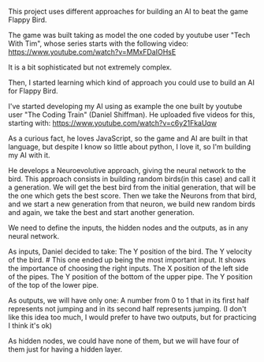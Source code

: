 This project uses different approaches for building an AI to beat the game Flappy Bird.

The game was built taking as model the one coded by youtube user "Tech With Tim", whose series starts with the following video:
https://www.youtube.com/watch?v=MMxFDaIOHsE

It is a bit sophisticated but not extremely complex.

Then, I started learning which kind of approach you could use to build an AI for Flappy Bird.

I've started developing my AI using as example the one built by youtube user "The Coding Train" (Daniel Shiffman). He uploaded five videos for this, starting with:
https://www.youtube.com/watch?v=c6y21FkaUqw

As a curious fact, he loves JavaScript, so the game and AI are built in that language, but despite I know so little about python, I love it, so I'm building my AI with it.

He develops a Neuroevolutive approach, giving the neural network to the bird.
This approach consists in building random birds(in this case) and call it a generation.
We will get the best bird from the initial generation, that will be the one which gets the best score.
Then we take the Neurons from that bird, and we start a new generation from that neuron, we build new random birds and again, we take the best and start another generation.


We need to define the inputs, the hidden nodes and the outputs, as in any neural network.

As inputs, Daniel decided to take:
    The Y position of the bird.
    The Y velocity of the bird. # This one ended up being the most important input. It shows the importance of choosing the right inputs.
    The X position of the left side of the pipes.
    The Y position of the bottom of the upper pipe.
    The Y position of the top of the lower pipe.

As outputs, we will have only one:
    A number from 0 to 1 that in its first half represents not jumping and in its second half represents jumping.
    (I don't like this idea too much, I would prefer to have two outputs, but for practicing I think it's ok)

As hidden nodes, we could have none of them, but we will have four of them just for having a hidden layer.
